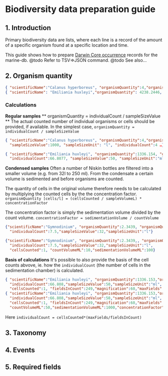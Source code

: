 # Biodiversity data preparation guide

## 1. Introduction
Primary biodiversity data are lists, where each line is a record of the amount of a specific organism found at a specific location and time.

This guide shows how to prepare [Darwin Core occurrence]() records for the marine-db.
@todo Refer to TSV=>JSON command.
@todo See also...

## 2. Organism quantity
```json
{ "scientificName":"Calanus hyperboreus", "organismQuantity":4,"organismQuantityType":"ind/m3" …}
{ "scientificName": "Emiliania huxleyi","organismQuantity": 4238.2446, "organismQuantityType": "cells/l" …}
```

### Calculations
**Regular samples**
** organismQuantity = individualCount / sampleSizeValue **
The actual counted number of individual organisms or cells should be provided, if available.
In the simplest case, `organismQuantity = individualCount / sampleSizeValue`

```json
{ "scientificName":"Calanus hyperboreus", "organismQuantity":4,"organismQuantityType":"ind/m3",
  "sampleSizeValue":1000, "sampleSizeUnit": "l", "individualCount":4 …}

{ "scientificName":"Emiliania huxleyi", "organismQuantity":1336.154, "organismQuantityType":"cells/l",
  "individualCount":66.8077, "sampleSizeValue":50, "sampleSizeUnit":"ml"…}
```

**Condensed samples**
Often a number of Niskin bottles are filtered into a smaller volume (e.g. from 32l to 250 ml).
From the condensate a certain volume is sedimented and before organisms are counted.

The quantity of cells in the original volume therefore needs to be calculated by multiplying the counted cells by the the concentration factor.
`organismQuantity [cells/l] = (cellsCounted / sampleVolumeL) * concentrationFactor`

The concentration factor is simply the sedimentation volume divided by the count volume.
`concentrationFactor = sedimentationVolume / countVolume`

```json
{"scientificName":"Gymnodinium", "organismQuantity":2.3439, "organismQuantityType":"cells/l",
  "individualCount":7.5,"sampleSizeValue":32,"sampleSizeUnit":"l"}

{"scientificName":"Gymnodinium", "organismQuantity":2.3439,, "organismQuantityType":"cells/l",
  "individualCount":7.5,"sampleSizeValue":32,"sampleSizeUnit":"l",
  "cellsCounted":1, "countVolumeML":10,"sedimentationVolumeML":100}
```

**Basis of calculations**
It's possible to also provide the basis of the cell counts abvove, ie. how the `individualCount` (the number of cells in the sedimentation chamber) is calculated.

```json
{ "scientificName":"Emiliania huxleyi", "organismQuantity":1336.153,"organismQuantityType":"cells/l",
  "individualCount":66.808,"sampleSizeValue":50,"sampleSizeUnit":"ml",
  "cellsCounted":1, "fieldsInCount":249,"magnification":60,"maxFields":16635.11 }
{ "scientificName":"Emiliania huxleyi", "organismQuantity":1336.153,"organismQuantityType":"cells/l",
  "individualCount":66.808,"sampleSizeValue":50,"sampleSizeUnit":"ml",
  "cellsCounted":1, "fieldsInCount":249,"magnification":60,"maxFields":16635.11,
  "countVolumeML":50,"sedimentationVolumeML":1000,"concentrationFactor":20 }
```

Here `individualCount = cellsCounted*(maxFields/fieldsInCount)`

## 3. Taxonomy

## 4. Events

## 5. Required fields
